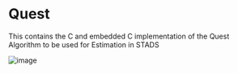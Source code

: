 # Quest

This contains the C and embedded C implementation of the Quest Algorithm to be used for Estimation in STADS

![image](https://user-images.githubusercontent.com/55907313/132050983-0b325704-ebe4-491a-8c07-f6ae9543b53d.png)

